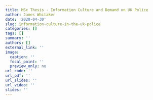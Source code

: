 ```yaml
---
title: MSc Thesis - Information Culture and Demand on UK Police
author: James Whitaker
date: '2020-04-30'
slug: information-culture-in-the-uk-police
categories: []
tags: []
summary: ''
authors: []
external_link: ''
image:
  caption: ''
  focal_point: ''
  preview_only: no
url_code: ''
url_pdf: ''
url_slides: ''
url_video: ''
slides: ''
---
```




